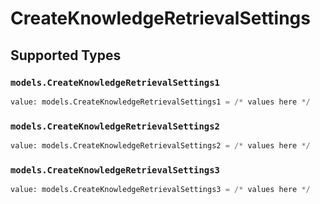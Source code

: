 # CreateKnowledgeRetrievalSettings


## Supported Types

### `models.CreateKnowledgeRetrievalSettings1`

```python
value: models.CreateKnowledgeRetrievalSettings1 = /* values here */
```

### `models.CreateKnowledgeRetrievalSettings2`

```python
value: models.CreateKnowledgeRetrievalSettings2 = /* values here */
```

### `models.CreateKnowledgeRetrievalSettings3`

```python
value: models.CreateKnowledgeRetrievalSettings3 = /* values here */
```

